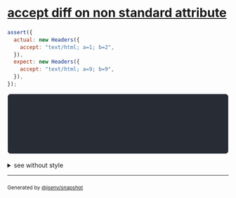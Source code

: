 # [accept diff on non standard attribute](../../headers.test.js#L136)

```js
assert({
  actual: new Headers({
    accept: "text/html; a=1; b=2",
  }),
  expect: new Headers({
    accept: "text/html; a=9; b=9",
  }),
});
```

![img](throw.svg)

<details>
  <summary>see without style</summary>

```console
AssertionError: actual and expect are different

actual: Headers(
  "accept" => "text/html; a=1; b=2"
)
expect: Headers(
  "accept" => "text/html; a=9; b=9"
)
```

</details>


---

<sub>
  Generated by <a href="https://github.com/jsenv/core/tree/main/packages/independent/snapshot">@jsenv/snapshot</a>
</sub>
